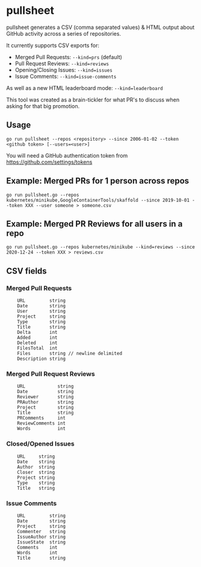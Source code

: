 # pullsheet

pullsheet generates a CSV (comma separated values) & HTML output about GitHub activity across a series of repositories.

It currently supports CSV exports for:

* Merged Pull Requests: `--kind=prs` (default)
* Pull Request Reviews: `--kind=reviews`
* Opening/Closing Issues: `--kind=issues`
* Issue Comments: `--kind=issue-comments`

As well as a new HTML leaderboard mode: `--kind=leaderboard`

This tool was created as a brain-tickler for what PR's to discuss when asking for that big promotion.

## Usage

`go run pullsheet --repos <repository> --since 2006-01-02 --token <github token> [--users=<user>]`

You will need a GitHub authentication token from https://github.com/settings/tokens

## Example: Merged PRs for 1 person across repos

`go run pullsheet.go --repos kubernetes/minikube,GoogleContainerTools/skaffold --since 2019-10-01 --token XXX --user someone > someone.csv`

## Example: Merged PR Reviews for all users in a repo

`go run pullsheet.go --repos kubernetes/minikube --kind=reviews --since 2020-12-24 --token XXX > reviews.csv`

## CSV fields

### Merged Pull Requests

```
	URL         string
	Date        string
	User        string
	Project     string
	Type        string
	Title       string
	Delta       int
	Added       int
	Deleted     int
	FilesTotal  int
	Files       string // newline delimited
	Description string
```

### Merged Pull Request Reviews

```
	URL            string
	Date           string
	Reviewer       string
	PRAuthor       string
	Project        string
	Title          string
	PRComments     int
	ReviewComments int
	Words          int
```

### Closed/Opened Issues

```
	URL     string
	Date    string
	Author  string
	Closer  string
	Project string
	Type    string
	Title   string
```

### Issue Comments

```
	URL         string
	Date        string
	Project     string
	Commenter   string
	IssueAuthor string
	IssueState  string
	Comments    int
	Words       int
	Title       string
```
